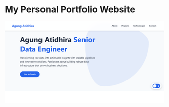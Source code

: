 # My Personal Portfolio Website

![my-portfolio-website](https://raw.githubusercontent.com/agungatd/agungatd.github.io/refs/heads/main/assets/my-portfolio-website.png)